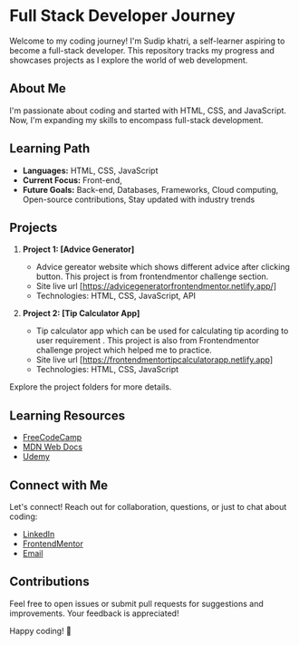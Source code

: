# Full Stack Developer Journey

Welcome to my coding journey! I'm Sudip khatri, a self-learner aspiring to become a full-stack developer. This repository tracks my progress and showcases projects as I explore the world of web development.

## About Me

I'm passionate about coding and started with HTML, CSS, and JavaScript. Now, I'm expanding my skills to encompass full-stack development.

## Learning Path

- **Languages:** HTML, CSS, JavaScript
- **Current Focus:** Front-end, 
- **Future Goals:** Back-end, Databases, Frameworks, Cloud computing, Open-source contributions, Stay updated with industry trends

## Projects

1. **Project 1: [Advice Generator]**
   - Advice gereator  website which shows different advice after clicking button. This project is from frontendmentor challenge section.
   - Site live url [https://advicegeneratorfrontendmentor.netlify.app/]
   - Technologies: HTML, CSS, JavaScript, API

2. **Project 2: [Tip Calculator App]**
   - Tip calculator app which can be used for calculating tip acording to user requirement . This project is also from Frontendmentor challenge project which helped me to practice.
   - Site live url [https://frontendmentortipcalculatorapp.netlify.app]
   - Technologies: HTML, CSS, JavaScript

Explore the project folders for more details.

## Learning Resources

- [FreeCodeCamp](https://www.freecodecamp.org/)
- [MDN Web Docs](https://developer.mozilla.org/)
- [Udemy](https://www.udemy.com/)

## Connect with Me

Let's connect! Reach out for collaboration, questions, or just to chat about coding:

- [LinkedIn](https://www.linkedin.com/in/sudip-khatri-a72a6a27b/)
- [FrontendMentor](https://www.frontendmentor.io/profile/SudipKhatri036)
- [Email](mailto:sudipkhatri036@gmail.com)

## Contributions

Feel free to open issues or submit pull requests for suggestions and improvements. Your feedback is appreciated!

Happy coding! 🚀

